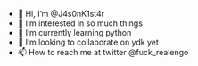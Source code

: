 - 👋 Hi, I’m @J4s0nK1st4r
- 👀 I’m interested in so much things
- 🌱 I’m currently learning python
- 💞️ I’m looking to collaborate on ydk yet
- 📫 How to reach me at twitter @fuck_realengo

<!---
J4s0nK1st4r/J4s0nK1st4r is a ✨ special ✨ repository because its `README.md` (this file) appears on your GitHub profile.
You can click the Preview link to take a look at your changes.
--->
